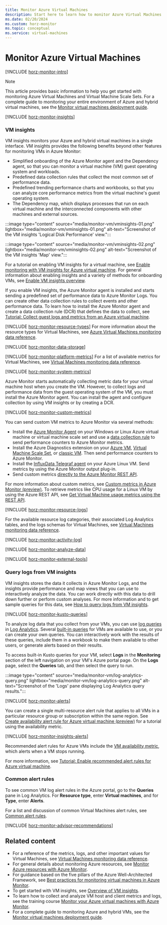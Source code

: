 ```yaml
---
title: Monitor Azure Virtual Machines
description: Start here to learn how to monitor Azure Virtual Machines and Virtual Machine Scale Sets.
ms.date: 02/20/2024
ms.custom: horz-monitor
ms.topic: conceptual
ms.service: virtual-machines
---
```


<!-- 
IMPORTANT 
To make this template easier to use, first:
1. Search and replace Virtual Machines with the official name of your service.
2. Search and replace virtual-machines with the service name to use in GitHub filenames.-->

<!-- VERSION 3.0 2024_01_07
For background about this template, see https://review.learn.microsoft.com/en-us/help/contribute/contribute-monitoring?branch=main -->

<!-- Most services can use the following sections unchanged. The sections use #included text you don't have to maintain, which changes when Azure Monitor functionality changes. Add info into the designated service-specific places if necessary. Remove #includes or template content that aren't relevant to your service.

At a minimum your service should have the following two articles:

1. The primary monitoring article (based on this template)
   - Title: "Monitor Virtual Machines"
   - TOC title: "Monitor"
   - Filename: "monitor-virtual-machines.md"

2. A reference article that lists all the metrics and logs for your service (based on the template data-reference-template.md).
   - Title: "Virtual Machines monitoring data reference"
   - TOC title: "Monitoring data reference"
   - Filename: "monitor-vm-reference.md".
-->

# Monitor Azure Virtual Machines

<!-- Intro. Required. -->
[!INCLUDE [horz-monitor-intro](~/articles/reusable-content/ce-skilling/azure/includes/azure-monitor/horizontals/horz-monitor-intro.md)]

>[!NOTE]
>This article provides basic information to help you get started with monitoring Azure Virtual Machines and Virtual Machine Scale Sets. For a complete guide to monitoring your entire environment of Azure and hybrid virtual machines, see the [Monitor virtual machines deployment guide](/azure/azure-monitor/vm/monitor-virtual-machine).

<!-- ## Insights. Optional section. If your service has insights, add the following include and information. -->
[!INCLUDE [horz-monitor-insights](~/articles/reusable-content/ce-skilling/azure/includes/azure-monitor/horizontals/horz-monitor-insights.md)]

### VM insights

VM insights monitors your Azure and hybrid virtual machines in a single interface. VM insights provides the following benefits beyond other features for monitoring VMs in Azure Monitor:

- Simplified onboarding of the Azure Monitor agent and the Dependency agent, so that you can monitor a virtual machine (VM) guest operating system and workloads.
- Predefined data collection rules that collect the most common set of performance data.
- Predefined trending performance charts and workbooks, so that you can analyze core performance metrics from the virtual machine's guest operating system.
- The Dependency map, which displays processes that run on each virtual machine and the interconnected components with other machines and external sources.

:::image type="content" source="media/monitor-vm/vminsights-01.png" lightbox="media/monitor-vm/vminsights-01.png" alt-text="Screenshot of the VM insights 'Logical Disk Performance' view.":::

:::image type="content" source="media/monitor-vm/vminsights-02.png" lightbox="media/monitor-vm/vminsights-02.png" alt-text="Screenshot of the VM insights 'Map' view.":::

For a tutorial on enabling VM insights for a virtual machine, see [Enable monitoring with VM insights for Azure virtual machine](/azure/azure-monitor/vm/tutorial-monitor-vm-enable-insights). For general information about enabling insights and a variety of methods for onboarding VMs, see [Enable VM insights overview](/azure/azure-monitor/vm/vminsights-enable-overview).

If you enable VM insights, the Azure Monitor agent is installed and starts sending a predefined set of performance data to Azure Monitor Logs. You can create other data collection rules to collect events and other performance data. To learn how to install the Azure Monitor agent and create a data collection rule (DCR) that defines the data to collect, see [Tutorial: Collect guest logs and metrics from an Azure virtual machine](/azure/azure-monitor/vm/tutorial-monitor-vm-guest).

<!-- ## Resource types. Required section. -->
[!INCLUDE [horz-monitor-resource-types](~/articles/reusable-content/ce-skilling/azure/includes/azure-monitor/horizontals/horz-monitor-resource-types.md)]
For more information about the resource types for Virtual Machines, see [Azure Virtual Machines monitoring data reference](monitor-vm-reference.md).

<!-- ## Data storage. Required section. Optionally, add service-specific information about storing your monitoring data after the include. -->
[!INCLUDE [horz-monitor-data-storage](~/articles/reusable-content/ce-skilling/azure/includes/azure-monitor/horizontals/horz-monitor-data-storage.md)]
<!-- Add service-specific information about storing monitoring data here, if applicable. For example, SQL Server stores other monitoring data in its own databases. -->

<!-- METRICS SECTION START ------------------------------------->

<!-- ## Platform metrics. Required section.
  - If your service doesn't collect platform metrics, use the following include: [!INCLUDE [horz-monitor-no-platform-metrics](~/articles/reusable-content/ce-skilling/azure/includes/azure-monitor/horizontals/horz-monitor-no-platform-metrics.md)]
  - If your service collects platform metrics, add the following include, statement, and service-specific information as appropriate. -->
[!INCLUDE [horz-monitor-platform-metrics](~/articles/reusable-content/ce-skilling/azure/includes/azure-monitor/horizontals/horz-monitor-platform-metrics.md)]
For a list of available metrics for Virtual Machines, see [Virtual Machines monitoring data reference](monitor-vm-reference.md#metrics).
<!-- Platform metrics service-specific information. Add service-specific information about your platform metrics here.-->

<!-- ## Prometheus/container metrics. Optional. If your service uses containers/Prometheus metrics, add the following include and information. 
[!INCLUDE [horz-monitor-container-metrics](~/articles/reusable-content/ce-skilling/azure/includes/azure-monitor/horizontals/horz-monitor-container-metrics.md)]
Add service-specific information about your container/Prometheus metrics here.-->

<!-- ## System metrics. Optional. If your service uses system-imported metrics, add the following include and information. -->
[!INCLUDE [horz-monitor-system-metrics](~/articles/reusable-content/ce-skilling/azure/includes/azure-monitor/horizontals/horz-monitor-system-metrics.md)]

<!-- ## Custom metrics. Optional. If your service uses custom imported metrics, add the following include and information. -->

Azure Monitor starts automatically collecting metric data for your virtual machine host when you create the VM. However, to collect logs and performance data from the guest operating system of the VM, you must install the Azure Monitor agent. You can install the agent and configure collection by using VM insights or by creating a DCR.

[!INCLUDE [horz-monitor-custom-metrics](~/articles/reusable-content/ce-skilling/azure/includes/azure-monitor/horizontals/horz-monitor-custom-metrics.md)]

You can send custom VM metrics to Azure Monitor via several methods:

- Install the [Azure Monitor Agent](/azure/azure-monitor/agents/azure-monitor-agent-overview) on your Windows or Linux Azure virtual machine or virtual machine scale set and use a [data collection rule](/azure/azure-monitor/agents/data-collection-rule-azure-monitor-agent) to send performance counters to Azure Monitor metrics.
- Install the Azure Diagnostics extension on your [Azure VM](/azure/azure-monitor/essentials/collect-custom-metrics-guestos-resource-manager-vm), [Virtual Machine Scale Set](/azure/azure-monitor/essentials/collect-custom-metrics-guestos-resource-manager-vmss), or [classic VM](/azure/azure-monitor/essentials/collect-custom-metrics-guestos-vm-classic). Then send performance counters to Azure Monitor.
- Install the [InfluxData Telegraf agent](/azure/monitor/essentials/collect-custom-metrics-linux-telegraf) on your Azure Linux VM. Send metrics by using the Azure Monitor output plug-in.
- Send custom metrics [directly to the Azure Monitor REST API](/azure/monitor/essentials/metrics-store-custom-rest-api).

For more information about custom metrics, see [Custom metrics in Azure Monitor (preview)](/azure/azure-monitor/essentials/metrics-custom-overview). To retrieve metrics like CPU usage for a Linux VM by using the Azure REST API, see [Get Virtual Machine usage metrics using the REST API](linux/metrics-vm-usage-rest.md).

<!-- ## Non-Azure Monitor metrics. Optional. If your service uses any non-Azure Monitor based metrics, add the following include and information.
[!INCLUDE [horz-monitor-custom-metrics](~/articles/reusable-content/ce-skilling/azure/includes/azure-monitor/horizontals/horz-monitor-non-monitor-metrics.md)]
Non-Monitor metrics service-specific information. Add service-specific information about your non-Azure Monitor metrics here.-->

<!-- METRICS SECTION END ------------------------------------->

<!-- LOGS SECTION START -------------------------------------->

<!-- ## Resource logs. Required section.
  - If your service doesn't collect resource logs, use the following include [!INCLUDE [horz-monitor-no-resource-logs](~/articles/reusable-content/ce-skilling/azure/includes/azure-monitor/horizontals/horz-monitor-no-resource-logs.md)]
  - If your service collects resource logs, add the following include, statement, and service-specific information as appropriate. -->
[!INCLUDE [horz-monitor-resource-logs](~/articles/reusable-content/ce-skilling/azure/includes/azure-monitor/horizontals/horz-monitor-resource-logs.md)]

For the available resource log categories, their associated Log Analytics tables, and the logs schemas for Virtual Machines, see [Virtual Machines monitoring data reference](monitor-vm-reference.md#resource-logs).
<!-- Resource logs service-specific information. Add service-specific information about your resource logs here.
NOTE: Azure Monitor already has general information on how to configure and route resource logs. See https://learn.microsoft.com/azure/azure-monitor/platform/diagnostic-settings. Ideally, don't repeat that information here. You can provide a single screenshot of the diagnostic settings portal experience if you want. -->

<!-- ## Activity log. Required section. Optionally, add service-specific information about your activity log after the include. -->
[!INCLUDE [horz-monitor-activity-log](~/articles/reusable-content/ce-skilling/azure/includes/azure-monitor/horizontals/horz-monitor-activity-log.md)]
<!-- Activity log service-specific information. Add service-specific information about your activity log here. -->

<!-- ## Imported logs. Optional section. If your service uses imported logs, add the following include and information. 
[!INCLUDE [horz-monitor-imported-logs](~/articles/reusable-content/ce-skilling/azure/includes/azure-monitor/horizontals/horz-monitor-imported-logs.md)]
Add service-specific information about your imported logs here. -->

<!-- ## Other logs. Optional section.
If your service has other logs that aren't resource logs or in the activity log, add information that states what they are and what they cover here. You can describe how to route them in a later section. -->

<!-- LOGS SECTION END ------------------------------------->

<!-- ANALYSIS SECTION START -------------------------------------->

<!-- ## Analyze data. Required section. -->
[!INCLUDE [horz-monitor-analyze-data](~/articles/reusable-content/ce-skilling/azure/includes/azure-monitor/horizontals/horz-monitor-analyze-data.md)]

<!-- ### External tools. Required section. -->
[!INCLUDE [horz-monitor-external-tools](~/articles/reusable-content/ce-skilling/azure/includes/azure-monitor/horizontals/horz-monitor-external-tools.md)]

### Query logs from VM insights

VM insights stores the data it collects in Azure Monitor Logs, and the insights provide performance and map views that you can use to interactively analyze the data. You can work directly with this data to drill down further or perform custom analyses. For more information and to get sample queries for this data, see [How to query logs from VM insights](/azure/azure-monitor/vm/vminsights-log-query).

<!-- ### Sample Kusto queries. Required section. If you have sample Kusto queries for your service, add them after the include. -->
[!INCLUDE [horz-monitor-kusto-queries](~/articles/reusable-content/ce-skilling/azure/includes/azure-monitor/horizontals/horz-monitor-kusto-queries.md)]

To analyze log data that you collect from your VMs, you can use [log queries](/azure/azure-monitor/logs/get-started-queries) in [Log Analytics](/azure/azure-monitor/logs/log-analytics-tutorial). Several [built-in queries](/azure/azure-monitor/logs/queries) for VMs are available to use, or you can create your own queries. You can interactively work with the results of these queries, include them in a workbook to make them available to other users, or generate alerts based on their results.

To access built-in Kusto queries for your VM, select **Logs** in the **Monitoring** section of the left navigation on your VM's Azure portal page. On the **Logs** page, select the **Queries** tab, and then select the query to run.

<!-- Add sample Kusto queries for your service here. -->
:::image type="content" source="media/monitor-vm/log-analytics-query.png" lightbox="media/monitor-vm/log-analytics-query.png" alt-text="Screenshot of the 'Logs' pane displaying Log Analytics query results.":::


<!-- ### Virtual Machines service-specific analytics. Optional section.
Add short information or links to specific articles that outline how to analyze data for your service. -->

<!-- ANALYSIS SECTION END ------------------------------------->

<!-- ALERTS SECTION START -------------------------------------->

<!-- ## Alerts. Required section. -->
[!INCLUDE [horz-monitor-alerts](~/articles/reusable-content/ce-skilling/azure/includes/azure-monitor/horizontals/horz-monitor-alerts.md)]

You can create a single multi-resource alert rule that applies to all VMs in a particular resource group or subscription within the same region. See [Create availability alert rule for Azure virtual machine (preview)](/azure/azure-monitor/vm/tutorial-monitor-vm-alert-availability) for a tutorial using the availability metric.

<!-- ONLY if your service (Azure VMs, AKS, or Log Analytics workspaces) offer out-of-the-box recommended alerts, add the following include. -->
[!INCLUDE [horz-monitor-insights-alerts](~/articles/reusable-content/ce-skilling/azure/includes/azure-monitor/horizontals/horz-monitor-recommended-alert-rules.md)]

Recommended alert rules for Azure VMs include the [VM availability metric](monitor-vm-reference.md#vm-availability-metric-preview), which alerts when a VM stops running.

For more information, see [Tutorial: Enable recommended alert rules for Azure virtual machine](/azure/azure-monitor/vm/tutorial-monitor-vm-alert-recommended). 

<!-- ### Virtual Machines alert rules. Required section.
**MUST HAVE** service-specific alert rules. Include useful alerts on metrics, logs, log conditions, or activity log.
Fill in the following table with metric and log alerts that would be valuable for your service. Change the format as necessary for readability. You can instead link to an article that discusses your common alerts in detail.
Ask your PMs if you don't know. This information is the BIGGEST request we get in Azure Monitor, so don't avoid it long term. People don't know what to monitor for best results. Be prescriptive. -->

### Common alert rules

To see common VM log alert rules in the Azure portal, go to the **Queries** pane in Log Analytics. For **Resource type**, enter **Virtual machines**, and for **Type**, enter **Alerts**.

For a list and discussion of common Virtual Machines alert rules, see [Common alert rules](/azure/azure-monitor/vm/monitor-virtual-machine-alerts#common-alert-rules).

<!-- ### Advisor recommendations. Required section. -->
[!INCLUDE [horz-monitor-advisor-recommendations](~/articles/reusable-content/ce-skilling/azure/includes/azure-monitor/horizontals/horz-monitor-advisor-recommendations.md)]
<!-- Add any service-specific advisor recommendations or screenshots here. -->

<!-- ALERTS SECTION END -------------------------------------->

## Related content
<!-- You can change the wording and add more links if useful. -->

- For a reference of the metrics, logs, and other important values for Virtual Machines, see [Virtual Machines monitoring data reference](monitor-vm-reference.md).
- For general details about monitoring Azure resources, see [Monitor Azure resources with Azure Monitor](/azure/azure-monitor/essentials/monitor-azure-resource).
- For guidance based on the five pillars of the Azure Well-Architected Framework, see [Best practices for monitoring virtual machines in Azure Monitor](/azure/azure-monitor/best-practices-vm).
- To get started with VM insights, see [Overview of VM insights](/azure/azure-monitor/vm/vminsights-overview).
- To learn how to collect and analyze VM host and client metrics and logs, see the training course [Monitor your Azure virtual machines with Azure Monitor](/training/modules/monitor-azure-vm-using-diagnostic-data).
- For a complete guide to monitoring Azure and hybrid VMs, see the [Monitor virtual machines deployment guide](/azure/azure-monitor/vm/monitor-virtual-machine).
